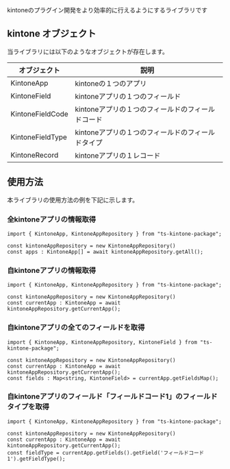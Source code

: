 kintoneのプラグイン開発をより効率的に行えるようにするライブラリです

## kintone オブジェクト
当ライブラリには以下のようなオブジェクトが存在します。

|  オブジェクト  |  説明  |
| ---- | ---- |
|  KintoneApp  |  kintoneの１つのアプリ |
|  KintoneField  |  kintoneアプリの１つのフィールド |
|  KintoneFieldCode  |  kintoneアプリの１つのフィールドのフィールドコード |
|  KintoneFieldType  |  kintoneアプリの１つのフィールドのフィールドタイプ |
|  KintoneRecord  |  kintoneアプリの１レコード |

## 使用方法
本ライブラリの使用方法の例を下記に示します。
### 全kintoneアプリの情報取得
```
import { KintoneApp, KintoneAppRepository } from "ts-kintone-package";

const kintoneAppRepository = new KintoneAppRepository()
const apps : KintoneApp[] = await kintoneAppRepository.getAll();
```

### 自kintoneアプリの情報取得
```
import { KintoneApp, KintoneAppRepository } from "ts-kintone-package";

const kintoneAppRepository = new KintoneAppRepository()
const currentApp : KintoneApp = await kintoneAppRepository.getCurrentApp();
```

### 自kintoneアプリの全てのフィールドを取得
```
import { KintoneApp, KintoneAppRepository, KintoneField } from "ts-kintone-package";

const kintoneAppRepository = new KintoneAppRepository()
const currentApp : KintoneApp = await kintoneAppRepository.getCurrentApp();
const fields : Map<string, KintoneField> = currentApp.getFieldsMap();
```

### 自kintoneアプリのフィールド「フィールドコード1」のフィールドタイプを取得
```
import { KintoneApp, KintoneAppRepository } from "ts-kintone-package";

const kintoneAppRepository = new KintoneAppRepository()
const currentApp : KintoneApp = await kintoneAppRepository.getCurrentApp();
const fieldType = currentApp.getFields().getField('フィールドコード1').getFieldType();
```